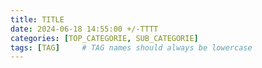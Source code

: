 ```yaml
---
title: TITLE
date: 2024-06-18 14:55:00 +/-TTTT
categories: [TOP_CATEGORIE, SUB_CATEGORIE]
tags: [TAG]     # TAG names should always be lowercase
---
```

